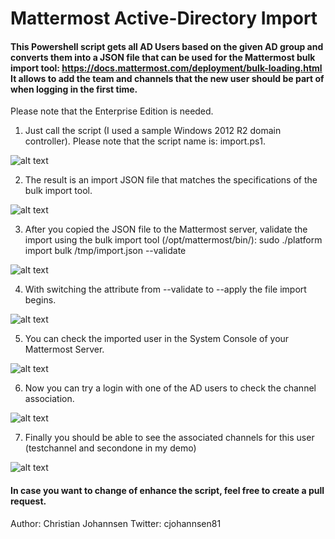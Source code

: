 # Mattermost Active-Directory Import

#### This Powershell script gets all AD Users based on the given AD group and converts them into a JSON file that can be used for the Mattermost bulk import tool: https://docs.mattermost.com/deployment/bulk-loading.html It allows to add the team and channels that the new user should be part of when logging in the first time.

Please note that the Enterprise Edition is needed.

1. Just call the script (I used a sample Windows 2012 R2 domain controller). Please note that the script name is: import.ps1.

![alt text](https://github.com/cjohannsen81/mattermost-ad_import/blob/master/images/0_call_import.png)

2. The result is an import JSON file that matches the specifications of the bulk import tool.

![alt text](https://github.com/cjohannsen81/mattermost-ad_import/blob/master/images/1_import_json.png)

3. After you copied the JSON file to the Mattermost server, validate the import using the bulk import tool (/opt/mattermost/bin/): sudo ./platform import bulk /tmp/import.json --validate

 ![alt text](https://github.com/cjohannsen81/mattermost-ad_import/blob/master/images/2_validate_import_json.png)

4. With switching the attribute from --validate to --apply the file import begins.

![alt text](https://github.com/cjohannsen81/mattermost-ad_import/blob/master/images/3_apply_import_json.png)

5. You can check the imported user in the System Console of your Mattermost Server.

![alt text](https://github.com/cjohannsen81/mattermost-ad_import/blob/master/images/4_imported_users.png)

6. Now you can try a login with one of the AD users to check the channel association.

![alt text](https://github.com/cjohannsen81/mattermost-ad_import/blob/master/images/5_import_user_login.png)

7. Finally you should be able to see the associated channels for this user (testchannel and secondone in my demo)

![alt text](https://github.com/cjohannsen81/mattermost-ad_import/blob/master/images/6_user_channels.png)


#### In case you want to change of enhance the script, feel free to create a pull request.

Author: Christian Johannsen
Twitter: cjohannsen81
